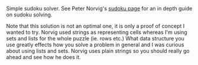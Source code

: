 Simple sudoku solver. See Peter Norvig's [sudoku page](http://norvig.com/sudoku.html) for an in depth guide on sudoku solving.

Note that this solution is not an optimal one, it is only a proof of concept I wanted to try. Norvig used strings as representing cells whereas I'm using sets and lists for the whole puzzle (ie. rows etc.) What data structure you use greatly effects how you solve a problem in general and I was curious about using lists and sets. Norvig uses plain strings so you should really go ahead and see how he does it.
